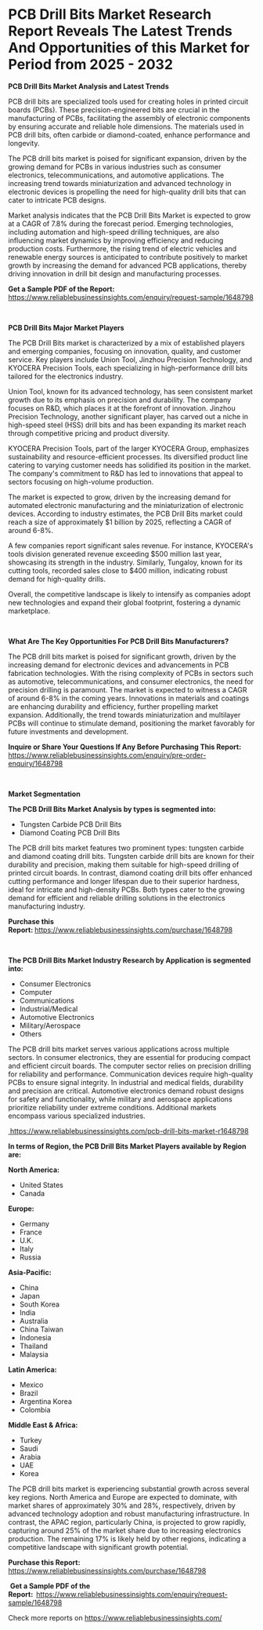<p><h1>PCB Drill Bits Market Research Report Reveals The Latest Trends And Opportunities of this Market for Period from 2025 - 2032</h1></p><p><strong>PCB Drill Bits Market Analysis and Latest Trends</strong></p>
<p><p>PCB drill bits are specialized tools used for creating holes in printed circuit boards (PCBs). These precision-engineered bits are crucial in the manufacturing of PCBs, facilitating the assembly of electronic components by ensuring accurate and reliable hole dimensions. The materials used in PCB drill bits, often carbide or diamond-coated, enhance performance and longevity.</p><p>The PCB drill bits market is poised for significant expansion, driven by the growing demand for PCBs in various industries such as consumer electronics, telecommunications, and automotive applications. The increasing trend towards miniaturization and advanced technology in electronic devices is propelling the need for high-quality drill bits that can cater to intricate PCB designs.</p><p>Market analysis indicates that the PCB Drill Bits Market is expected to grow at a CAGR of 7.8% during the forecast period. Emerging technologies, including automation and high-speed drilling techniques, are also influencing market dynamics by improving efficiency and reducing production costs. Furthermore, the rising trend of electric vehicles and renewable energy sources is anticipated to contribute positively to market growth by increasing the demand for advanced PCB applications, thereby driving innovation in drill bit design and manufacturing processes.</p></p>
<p><strong>Get a Sample PDF of the Report:&nbsp;</strong> <a href="https://www.reliablebusinessinsights.com/enquiry/request-sample/1648798?utm_campaign=3273&utm_medium=2&utm_source=Github&utm_content=ia&utm_term=06042025&utm_id=pcb-drill-bits">https://www.reliablebusinessinsights.com/enquiry/request-sample/1648798</a></p>
<p>&nbsp;</p>
<p><strong>PCB Drill Bits Major Market Players</strong></p>
<p><p>The PCB Drill Bits market is characterized by a mix of established players and emerging companies, focusing on innovation, quality, and customer service. Key players include Union Tool, Jinzhou Precision Technology, and KYOCERA Precision Tools, each specializing in high-performance drill bits tailored for the electronics industry.</p><p>Union Tool, known for its advanced technology, has seen consistent market growth due to its emphasis on precision and durability. The company focuses on R&D, which places it at the forefront of innovation. Jinzhou Precision Technology, another significant player, has carved out a niche in high-speed steel (HSS) drill bits and has been expanding its market reach through competitive pricing and product diversity.</p><p>KYOCERA Precision Tools, part of the larger KYOCERA Group, emphasizes sustainability and resource-efficient processes. Its diversified product line catering to varying customer needs has solidified its position in the market. The company's commitment to R&D has led to innovations that appeal to sectors focusing on high-volume production.</p><p>The market is expected to grow, driven by the increasing demand for automated electronic manufacturing and the miniaturization of electronic devices. According to industry estimates, the PCB Drill Bits market could reach a size of approximately $1 billion by 2025, reflecting a CAGR of around 6-8%.</p><p>A few companies report significant sales revenue. For instance, KYOCERA's tools division generated revenue exceeding $500 million last year, showcasing its strength in the industry. Similarly, Tungaloy, known for its cutting tools, recorded sales close to $400 million, indicating robust demand for high-quality drills.</p><p>Overall, the competitive landscape is likely to intensify as companies adopt new technologies and expand their global footprint, fostering a dynamic marketplace.</p></p>
<p>&nbsp;</p>
<p><strong>What Are The Key Opportunities For PCB Drill Bits Manufacturers?</strong></p>
<p><p>The PCB drill bits market is poised for significant growth, driven by the increasing demand for electronic devices and advancements in PCB fabrication technologies. With the rising complexity of PCBs in sectors such as automotive, telecommunications, and consumer electronics, the need for precision drilling is paramount. The market is expected to witness a CAGR of around 6-8% in the coming years. Innovations in materials and coatings are enhancing durability and efficiency, further propelling market expansion. Additionally, the trend towards miniaturization and multilayer PCBs will continue to stimulate demand, positioning the market favorably for future investments and development.</p></p>
<p><strong>Inquire or Share Your Questions If Any Before Purchasing This Report:</strong> <a href="https://www.reliablebusinessinsights.com/enquiry/pre-order-enquiry/1648798?utm_campaign=3273&utm_medium=2&utm_source=Github&utm_content=ia&utm_term=06042025&utm_id=pcb-drill-bits">https://www.reliablebusinessinsights.com/enquiry/pre-order-enquiry/1648798</a></p>
<p>&nbsp;</p>
<p><strong>Market Segmentation</strong></p>
<p><strong>The PCB Drill Bits Market Analysis by types is segmented into:</strong></p>
<p><ul><li>Tungsten Carbide PCB Drill Bits</li><li>Diamond Coating PCB Drill Bits</li></ul></p>
<p><p>The PCB drill bits market features two prominent types: tungsten carbide and diamond coating drill bits. Tungsten carbide drill bits are known for their durability and precision, making them suitable for high-speed drilling of printed circuit boards. In contrast, diamond coating drill bits offer enhanced cutting performance and longer lifespan due to their superior hardness, ideal for intricate and high-density PCBs. Both types cater to the growing demand for efficient and reliable drilling solutions in the electronics manufacturing industry.</p></p>
<p><strong>Purchase this Report:&nbsp;</strong><a href="https://www.reliablebusinessinsights.com/purchase/1648798?utm_campaign=3273&utm_medium=2&utm_source=Github&utm_content=ia&utm_term=06042025&utm_id=pcb-drill-bits">https://www.reliablebusinessinsights.com/purchase/1648798</a></p>
<p>&nbsp;</p>
<p><strong>The PCB Drill Bits Market Industry Research by Application is segmented into:</strong></p>
<p><ul><li>Consumer Electronics</li><li>Computer</li><li>Communications</li><li>Industrial/Medical</li><li>Automotive Electronics</li><li>Military/Aerospace</li><li>Others</li></ul></p>
<p><p>The PCB drill bits market serves various applications across multiple sectors. In consumer electronics, they are essential for producing compact and efficient circuit boards. The computer sector relies on precision drilling for reliability and performance. Communication devices require high-quality PCBs to ensure signal integrity. In industrial and medical fields, durability and precision are critical. Automotive electronics demand robust designs for safety and functionality, while military and aerospace applications prioritize reliability under extreme conditions. Additional markets encompass various specialized industries.</p></p>
<p><a href="https://www.reliablebusinessinsights.com/pcb-drill-bits-market-r1648798?utm_campaign=3273&utm_medium=2&utm_source=Github&utm_content=ia&utm_term=06042025&utm_id=pcb-drill-bits">&nbsp;https://www.reliablebusinessinsights.com/pcb-drill-bits-market-r1648798</a></p>
<p><strong>In terms of Region, the PCB Drill Bits Market Players available by Region are:</strong></p>
<p>
    <p> <strong> North America: </strong>
        <ul>
            <li>United States</li>
            <li>Canada</li>
        </ul>
        </p> 
    <p> <strong> Europe: </strong>
        <ul>
            <li>Germany</li>
            <li>France</li>
            <li>U.K.</li>
            <li>Italy</li>
            <li>Russia</li>
        </ul>
        </p> 
    <p> <strong> Asia-Pacific: </strong>
        <ul>
            <li>China</li>
            <li>Japan</li>
            <li>South Korea</li>
            <li>India</li>
            <li>Australia</li>
            <li>China Taiwan</li>
            <li>Indonesia</li>
            <li>Thailand</li>
            <li>Malaysia</li>
        </ul>
        </p> 
    <p> <strong> Latin America: </strong>
        <ul>
            <li>Mexico</li>
            <li>Brazil</li>
            <li>Argentina Korea</li>
            <li>Colombia</li>
        </ul>
        </p> 
    <p> <strong> Middle East & Africa: </strong>
        <ul>
            <li>Turkey</li>
            <li>Saudi</li>
            <li>Arabia</li>
            <li>UAE</li>
            <li>Korea</li>
        </ul>
    </p>
    </p>
<p><p>The PCB drill bits market is experiencing substantial growth across several key regions. North America and Europe are expected to dominate, with market shares of approximately 30% and 28%, respectively, driven by advanced technology adoption and robust manufacturing infrastructure. In contrast, the APAC region, particularly China, is projected to grow rapidly, capturing around 25% of the market share due to increasing electronics production. The remaining 17% is likely held by other regions, indicating a competitive landscape with significant growth potential.</p></p>
<p><strong>Purchase this Report: </strong><a href="https://www.reliablebusinessinsights.com/purchase/1648798?utm_campaign=3273&utm_medium=2&utm_source=Github&utm_content=ia&utm_term=06042025&utm_id=pcb-drill-bits">https://www.reliablebusinessinsights.com/purchase/1648798</a></p>
<p>&nbsp;<strong>Get a Sample PDF of the Report:&nbsp;&nbsp;</strong><a href="https://www.reliablebusinessinsights.com/enquiry/request-sample/1648798?utm_campaign=3273&utm_medium=2&utm_source=Github&utm_content=ia&utm_term=06042025&utm_id=pcb-drill-bits">https://www.reliablebusinessinsights.com/enquiry/request-sample/1648798</a></p>
<p><strong></strong></p>
<p>Check more reports on <a href="https://www.reliablebusinessinsights.com/?utm_campaign=3273&utm_medium=2&utm_source=Github&utm_content=ia&utm_term=06042025&utm_id=pcb-drill-bits">https://www.reliablebusinessinsights.com/</a></p>